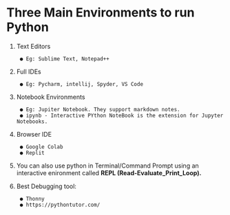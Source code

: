 # Three Main Environments to run Python

1. Text Editors

        ● Eg: Sublime Text, Notepad++

2. Full IDEs

        ● Eg: Pycharm, intellij, Spyder, VS Code

3. Notebook Environments

        ● Eg: Jupiter Notebook. They support markdown notes.
        ● ipynb - Interactive PYthon NoteBook is the extension for Jupyter Notebooks.

4. Browser IDE

        ● Google Colab
        ● Replit

5. You can also use python in Terminal/Command Prompt using an interactive enironment called **REPL (Read-Evaluate_Print_Loop).**

6. Best Debugging tool:

        ● Thonny
        ● https://pythontutor.com/
